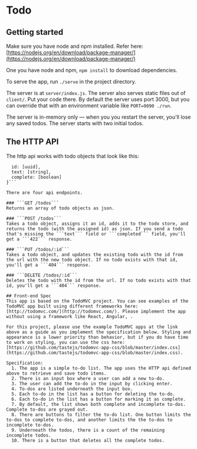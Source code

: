 # Todo

## Getting started

Make sure you have node and npm installed. Refer here: [https://nodejs.org/en/download/package-manager/](https://nodejs.org/en/download/package-manager/)

One you have node and npm, ```npm install``` to download dependencies.

To serve the app, run ``` ./serve ``` in the project directory.

The server is at ```server/index.js```. The server also serves static files out of ```client/```. Put your code there. By default the server uses port 3000, but you can override that with an environment variable like ```PORT=9090 ./run```.

The server is in-memory only — when you you restart the server, you'll lose any saved todos. The server starts with two initial todos.

## The HTTP API

The http api works with todo objects that look like this:
```{
  id: [uuid],
  text: [string],
  complete: [boolean]
}```

There are four api endpoints.

### ```GET /todos```
Returns an array of todo objects as json.

### ```POST /todos```
Takes a todo object, assigns it an id, adds it to the todo store, and returns the todo (with the assigned id) as json. If you send a todo that's missing the ```text``` field or ```completed``` field, you'll get a ```422``` response.

### ```PUT /todos/:id```
Takes a todo object, and updates the existing todo with the id from the url with the new todo object. If no todo exists with that id, you'll get a ```404``` response.

### ```DELETE /todos/:id```
Deletes the todo with the id from the url. If no todo exists with that id, you'll get a ```404``` response.

## Front-end Spec
This app is based on the TodoMVC project. You can see examples of the TodoMVC app built using different frameworks here: [http://todomvc.com/](http://todomvc.com/). Please implement the app without using a framework like React, Angular, . 

For this project, please use the example TodoMVC apps at the link above as a guide as you implement the specification below. Styling and appearance is a lower priority than behavior, but if you do have time to work on styling, you can use the css here: [https://github.com/tastejs/todomvc-app-css/blob/master/index.css](https://github.com/tastejs/todomvc-app-css/blob/master/index.css).

Specification:
  1. The app is a simple to-do list. The app uses the HTTP api defined above to retrieve and save todo items.
  2. There is an input box where a user can add a new to-do.
  3. The user can add the to-do in the input by clicking enter.
  4. To-dos are listed underneath the input box.
  5. Each to-do in the list has a button for deleting the to-do.
  6. Each to-do in the list has a button for marking it as complete.
  7. By default, the list shows both complete and incomplete to-dos. Complete to-dos are grayed out.
  8. There are buttons to filter the to-do list. One button limits the to-dos to complete to-dos, and another limits the the to-dos to incomplete to-dos.
  9. Underneath the todos, there is a count of the remaining incomplete todos.
  10. There is a button that deletes all the complete todos.


